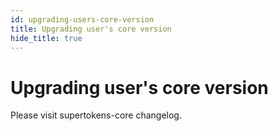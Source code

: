 ```yaml
---
id: upgrading-users-core-version
title: Upgrading user's core version
hide_title: true
---
```


# Upgrading user's core version

Please visit supertokens-core changelog.